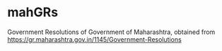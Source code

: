 # mahGRs
Government Resolutions of Government of Maharashtra, obtained from https://gr.maharashtra.gov.in/1145/Government-Resolutions
